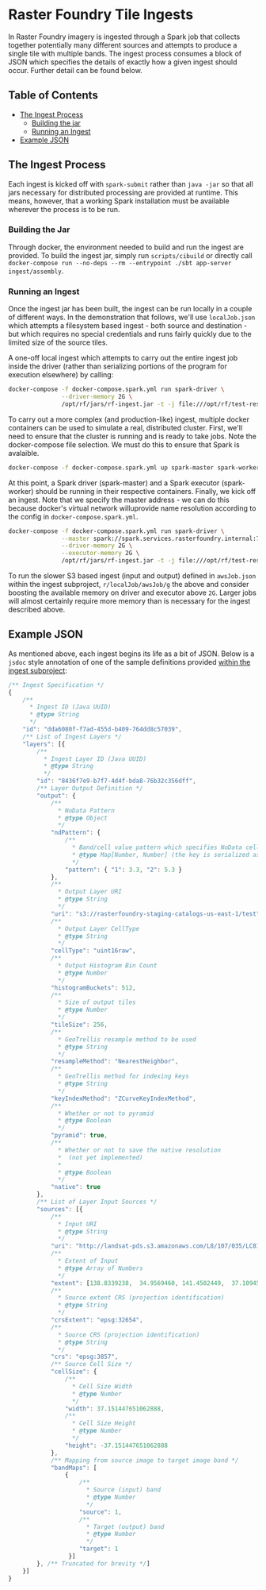 # Raster Foundry Tile Ingests

In Raster Foundry imagery is ingested through a Spark job that collects
together potentially many different sources and attempts to produce a
single tile with multiple bands. The ingest process consumes a block of
JSON which specifies the details of exactly how a given ingest should
occur. Further detail can be found below.  

## Table of Contents

* [The Ingest Process](#the-ingest-process)
  * [Building the jar](#building-the-jar)
  * [Running an Ingest](#running-an-ingest)
* [Example JSON](#example-json)

## The Ingest Process

Each ingest is kicked off with `spark-submit` rather than `java -jar` so
that all jars necessary for distributed processing are provided at
runtime. This means, however, that a working Spark installation must be
available wherever the process is to be run.  

### Building the Jar

Through docker, the environment needed to build and run the
ingest are provided. To build the ingest jar, simply run
`scripts/cibuild` or directly call
`docker-compose run --no-deps --rm --entrypoint ./sbt app-server ingest/assembly`.  

### Running an Ingest

Once the ingest jar has been built, the ingest can be run locally in a
couple of different ways. In the demonstration that follows, we'll use
`localJob.json` which attempts a filesystem based ingest - both source
and destination - but which requires no special credentials and runs
fairly quickly due to the limited size of the source tiles.  

A one-off local ingest which attempts to carry out the entire ingest job
inside the driver (rather than serializing portions of the program for
execution elsewhere) by calling:

```bash
docker-compose -f docker-compose.spark.yml run spark-driver \
               --driver-memory 2G \
               /opt/rf/jars/rf-ingest.jar -t -j file:///opt/rf/test-resources/localJob.json
```

To carry out a more complex (and production-like) ingest, multiple
docker containers can be used to simulate a real, distributed cluster.
First, we'll need to ensure that the cluster is running and is ready to
take jobs. Note the docker-compose file selection. We must do this to
ensure that Spark is avalaible.  

```bash
docker-compose -f docker-compose.spark.yml up spark-master spark-worker
```

At this point, a Spark driver (spark-master) and a Spark executor
(spark-worker) should be running in their respective containers.
Finally, we kick off an ingest. Note that we specify the master
address - we can do this because docker's virtual network willuprovide
name resolution according to the config in `docker-compose.spark.yml`.

```bash
docker-compose -f docker-compose.spark.yml run spark-driver \
               --master spark://spark.services.rasterfoundry.internal:7077 \
               --driver-memory 2G \
               --executor-memory 2G \
               /opt/rf/jars/rf-ingest.jar -t -j file:///opt/rf/test-resources/localJob.json
```

To run the slower S3 based ingest (input and output) defined in
`awsJob.json` within the ingest subproject, `r/localJob/awsJob/g` the
above and consider boosting the available memory on driver and executor
above `2G`. Larger jobs will almost certainly require more memory than
is necessary for the ingest described above.  

## Example JSON

As mentioned above, each ingest begins its life as a bit of JSON. Below is
a `jsdoc` style annotation of one of the sample definitions provided [within
the ingest subproject](../../app-backend/ingest/src/test/resources/awsJob.json):

```javascript
/** Ingest Specification */
{
    /**
      * Ingest ID (Java UUID)
      * @type String
      */
    "id": "dda6080f-f7ad-455d-b409-764dd8c57039",
    /** List of Ingest Layers */
    "layers": [{
        /**
          * Ingest Layer ID (Java UUID)
          * @type String
          */
        "id": "8436f7e9-b7f7-4d4f-bda8-76b32c356dff",
        /** Layer Output Definition */
        "output": {
            /**
              * NoData Pattern
              * @type Object
              */
            "ndPattern": {
                /**
                  * Band/cell value pattern which specifies NoData cells
                  * @type Map[Number, Number] (the key is serialized as a string by JSON convention)
                  */
                "pattern": { "1": 3.3, "2": 5.3 }
            },
            /**
              * Output Layer URI
              * @type String
              */
            "uri": "s3://rasterfoundry-staging-catalogs-us-east-1/test",
            /**
              * Output Layer CellType
              * @type String
              */
            "cellType": "uint16raw",
            /**
              * Output Histogram Bin Count
              * @type Number
              */
            "histogramBuckets": 512,
            /**
              * Size of output tiles
              * @type Number
              */
            "tileSize": 256,
            /**
              * GeoTrellis resample method to be used
              * @type String
              */
            "resampleMethod": "NearestNeighbor",
            /**
              * GeoTrellis method for indexing keys
              * @type String
              */
            "keyIndexMethod": "ZCurveKeyIndexMethod",
            /**
              * Whether or not to pyramid
              * @type Boolean
              */
            "pyramid": true,
            /**
              * Whether or not to save the native resolution
              *  (not yet implemented)
              *
              * @type Boolean
              */
            "native": true
        },
        /** List of Layer Input Sources */
        "sources": [{
            /**
              * Input URI
              * @type String
              */
            "uri": "http://landsat-pds.s3.amazonaws.com/L8/107/035/LC81070352015218LGN00/LC81070352015218LGN00_B4.TIF",
            /**
              * Extent of Input
              * @type Array of Numbers
              */
            "extent": [138.8339238,  34.9569460, 141.4502449,  37.1094577],
            /**
              * Source extent CRS (projection identification)
              * @type String
              */
            "crsExtent": "epsg:32654",
            /**
              * Source CRS (projection identification)
              * @type String
              */
            "crs": "epsg:3857",
            /** Source Cell Size */
            "cellSize": {
                /**
                  * Cell Size Width
                  * @type Number
                  */
                "width": 37.151447651062888,
                /**
                  * Cell Size Height
                  * @type Number
                  */
                "height": -37.151447651062888
            },
            /** Mapping from source image to target image band */
            "bandMaps": [
                {
                    /**
                      * Source (input) band
                      * @type Number
                      */
                    "source": 1,
                    /**
                      * Target (output) band
                      * @type Number
                      */
                    "target": 1
                 }]
        }, /** Truncated for brevity */]
    }]
}
```


